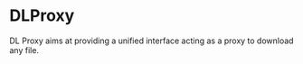 DLProxy
=======

DL Proxy aims at providing a unified interface acting as a proxy to download any file.
